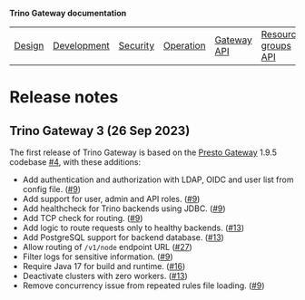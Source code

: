 **Trino Gateway documentation**

<table>
  <tr>
    <td><a href="design.md">Design</a></td>
    <td><a href="development.md">Development</a></b></td>
    <td><a href="security.md">Security</a></td>
    <td><a href="operation.md">Operation</a></td>
    <td><a href="gateway-api.md">Gateway API</a></td>
    <td><a href="resource-groups-api.md">Resource groups API</a></td>
    <td><a href="routing-rules.md">Routing rules</a></td>
    <td><a href="references.md">References</a></td>
    <td><b><a href="release-notes.md">Release notes</a></b></td>
  </tr>
</table>

# Release notes

## Trino Gateway 3 (26 Sep 2023)

The first release of Trino Gateway is based on the [Presto
Gateway](https://github.com/lyft/presto-gateway/) 1.9.5 codebase
[#4](#4), with these additions:

* Add authentication and authorization with LDAP, OIDC and user list from config
  file. ([#9](#9))
* Add support for user, admin and API roles. ([#9](#9))
* Add healthcheck for Trino backends using JDBC. ([#9](#9))
* Add TCP check for routing. ([#9](#9))
* Add logic to route requests only to healthy backends. ([#13](#13))
* Add PostgreSQL support for backend database. ([#13](#13))
* Allow routing of `/v1/node` endpoint URL ([#27](#27))
* Filter logs for sensitive information. ([#9](#9))
* Require Java 17 for build and runtime. ([#16](#16))
* Deactivate clusters with zero workers. ([#13](#13))
* Remove concurrency issue from repeated rules file loading. ([#9](#9))
